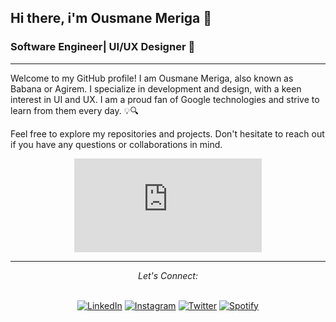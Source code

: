 ## Hi there, i'm Ousmane Meriga  👋

### **Software Engineer| UI/UX Designer** 🚀
<hr>
Welcome to my GitHub profile! I am Ousmane Meriga, also known as Babana or Agirem. I specialize in development and design, with a keen interest in UI and UX. I am a proud fan of Google technologies and strive to learn from them every day. 💡🔍


Feel free to explore my repositories and projects. Don't hesitate to reach out if you have any questions or collaborations in mind.

<div align="center">
<figure><embed src="https://wakatime.com/share/@Agirem/86fca2f8-40d0-4869-8c4a-eaa3857cf872.svg"></embed></figure>
</div>



---


<div align="center">
<i>Let's Connect:</i><br><br>

<a href="https://www.linkedin.com/in/ousmane-meriga-259955171" target="_blank"><img src="https://img.shields.io/badge/LinkedIn-%230077B5.svg?&style=flat-square&logo=linkedin&logoColor=white" alt="LinkedIn"></a>
<a href="https://instagram.com/agirem_035?igshid=OGQ5ZDc2ODk2ZA==" target="_blank"><img src="https://img.shields.io/badge/Instagram-%23E4405F.svg?&style=flat-square&logo=instagram&logoColor=white" alt="Instagram"></a>
<a href="https://x.com/meous_035?t=ztv7VAV7kRLXnvqs4vkg_g&s=09" target="_blank"><img src="https://img.shields.io/badge/Twitter-%231DA1F2.svg?&style=flat-square&logo=twitter&logoColor=white" alt="Twitter"></a>
<a href="https://open.spotify.com/user/3wqyfbx4xpmzkgk8elv7etww4?si=d6154a79c4de4253" target="_blank"><img src="https://img.shields.io/badge/Spotify-%231ED760.svg?&style=flat-square&logo=spotify&logoColor=white" alt="Spotify"></a>
</div>
          
